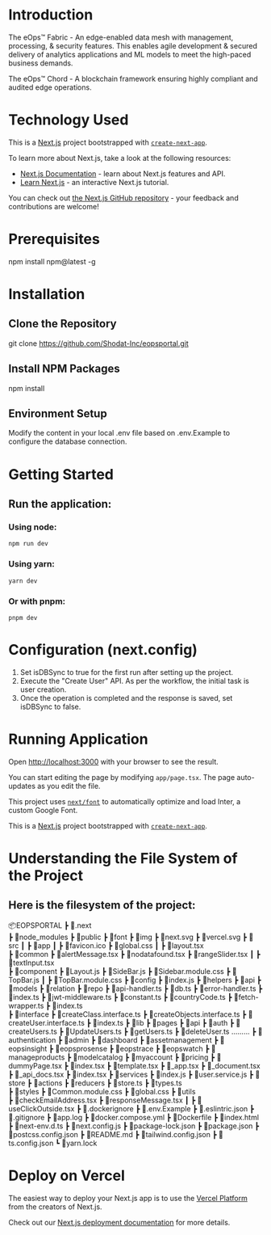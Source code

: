 # Introduction

 The eOps™ Fabric - An edge-enabled data mesh with management, processing, & security features. This enables agile development & secured delivery of analytics applications and ML models to meet the high-paced business demands.

 The eOps™ Chord - A blockchain framework ensuring highly compliant and audited edge operations.


# Technology Used

This is a [Next.js](https://nextjs.org/) project bootstrapped with [`create-next-app`](https://github.com/vercel/next.js/tree/canary/packages/create-next-app).

To learn more about Next.js, take a look at the following resources:

- [Next.js Documentation](https://nextjs.org/docs) - learn about Next.js features and API.
- [Learn Next.js](https://nextjs.org/learn) - an interactive Next.js tutorial.

You can check out [the Next.js GitHub repository](https://github.com/vercel/next.js/) - your feedback and contributions are welcome!

# Prerequisites

 npm install npm@latest -g


# Installation

 ## Clone the Repository
 git clone https://github.com/Shodat-Inc/eopsportal.git

 ## Install NPM Packages
 npm install

 ## Environment Setup
 Modify the content in your local .env file based on .env.Example to configure the database connection.

# Getting Started

 ## Run the application:

  ### Using node:
    npm run dev
  ### Using yarn:
    yarn dev
  ### Or with pnpm:
    pnpm dev

# Configuration (next.config)

1. Set isDBSync to true for the first run after setting up the project.
2. Execute the "Create User" API. As per the workflow, the initial task is user creation.
3. Once the operation is completed and the response is saved, set isDBSync to false.



# Running Application 

Open [http://localhost:3000](http://localhost:3000) with your browser to see the result.

You can start editing the page by modifying `app/page.tsx`. The page auto-updates as you edit the file.

This project uses [`next/font`](https://nextjs.org/docs/basic-features/font-optimization) to automatically optimize and load Inter, a custom Google Font.


This is a [Next.js](https://nextjs.org/) project bootstrapped with [`create-next-app`](https://github.com/vercel/next.js/tree/canary/packages/create-next-app).



# Understanding the File System of the Project

 ## Here is the filesystem of the project:

📦EOPSPORTAL
 ┣ 📂.next  
 ┣ 📂node_modules
 ┣ 📂public
    ┣ 📂font
    ┣ 📂img
    ┣ 📜next.svg
    ┣ 📜vercel.svg
┣ 📂src
┃ ┣ 📂app
  ┃ ┣ 📜favicon.ico
    ┣ 📜global.css
  ┃ ┣ 📜layout.tsx    
  ┣ 📂common
    ┣ 📜alertMessage.tsx
    ┣ 📜nodatafound.tsx
    ┣ 📜rangeSlider.tsx
  ┃ ┣ 📜textInput.tsx        
  ┣ 📂component
    ┣ 📜Layout.js
    ┣ 📜SideBar.js
    ┣ 📜Sidebar.module.css
    ┣ 📜TopBar.js
  ┃ ┣ 📜TopBar.module.css
  ┣ 📂config
    ┣ 📜index.js
  ┣ 📂helpers
    ┣ 📂api
      ┣ 📂models
      ┣ 📂relation
      ┣ 📂repo
      ┣ 📜api-handler.ts
      ┣ 📜db.ts
      ┣ 📜error-handler.ts
      ┣ 📜index.ts
      ┣ 📜jwt-middleware.ts
    ┣ 📜constant.ts
    ┣ 📜countryCode.ts
    ┣ 📜fetch-wrapper.ts
    ┣ 📜index.ts    
  ┣ 📂interface
    ┣ 📜createClass.interface.ts
    ┣ 📜createObjects.interface.ts
    ┣ 📜createUser.interface.ts
    ┣ 📜index.ts
  ┣ 📂lib
  ┣ 📂pages
    ┣ 📂api
      ┣ 📂auth
      ┣ 📜createUsers.ts
      ┣ 📜UpdateUsers.ts
      ┣ 📜getUsers.ts
      ┣ 📜deleteUser.ts
      .........
    ┣ 📂authentication
      ┣ 📂admin
    ┣ 📂dashboard
      ┣ 📂assetmanagement
      ┣ 📂eopsinsight
      ┣ 📂eopsprosense
      ┣ 📂eopstrace
      ┣ 📂eopswatch
      ┣ 📂manageproducts
      ┣ 📂modelcatalog
      ┣ 📂myaccount
      ┣ 📂pricing
      ┣ 📜dummyPage.tsx
      ┣ 📜index.tsx
      ┣ 📜template.tsx
    ┣ 📜_app.tsx
    ┣ 📜_document.tsx
    ┣ 📜_api_docs.tsx
    ┣ 📜index.tsx
  ┣ 📂services
    ┣ 📜index.js
    ┣ 📜user.service.js
  ┣ 📂store
    ┣ 📂actions
    ┣ 📂reducers
    ┣ 📜store.ts
    ┣ 📜types.ts  
  ┣ 📂styles
  ┣ 📜Common.module.css
  ┣ 📜global.css
  ┣ 📂utils  
    ┣ 📜checkEmailAddress.tsx
    ┣ 📜responseMessage.tsx
┃   ┣ 📜useClickOutside.tsx 
┣ 📜.dockerignore
┣ 📜.env.Example
┣ 📜.eslintric.json
┣ 📜.gitignore
┣ 📜app.log
┣ 📜docker.compose.yml
┣ 📜Dockerfile
┣ 📜index.html
┣ 📜next-env.d.ts
┣ 📜next.config.js
┣ 📜package-lock.json
┣ 📜package.json
┣ 📜postcss.config.json
┣ 📜README.md
┣ 📜tailwind.config.json
┣ 📜ts.config.json
┗ 📜yarn.lock


# Deploy on Vercel

The easiest way to deploy your Next.js app is to use the [Vercel Platform](https://vercel.com/new?utm_medium=default-template&filter=next.js&utm_source=create-next-app&utm_campaign=create-next-app-readme) from the creators of Next.js.

Check out our [Next.js deployment documentation](https://nextjs.org/docs/deployment) for more details.

